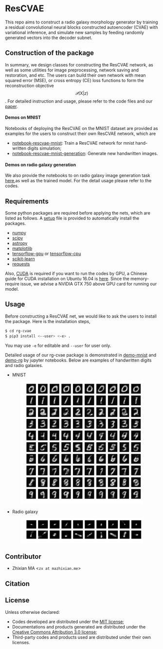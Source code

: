 # ResCVAE
This repo aims to construct a radio galaxy morphology generator by training a residual convolutional neural blocks constructed autoencoder (CVAE) with variational inference, and simulate new samples by feeding randomly generated vectors into the decoder subnet.

## Construction of the package
In summary, we design classes for constructing the ResCVAE network, as well as some utilities for image preprocessing, network saving and restoration, and etc. The users can build their own network with mean squared error (MSE), or cross entropy (CE) loss functions to form the reconstruction objective $$\mathcal{P}(\mathrm{X}|z)$$. For detailed instruction and usage, please refer to the code files and our [paper](https://github.com/myinxd/rescvae/document/paper-rescvae.pdf)<TODO>.

#### Demos on MNIST
Notebooks of deploying the ResCVAE on the MNIST dataset are provided as examples for the users to construct their own ResCVAE network, which are 
- [notebook-rescvae-mnist](https://github.com/myinxd/rescvae/blob/master/demo/demo-mnist/notebook-rescvae-mnist.ipynb): Train a ResCVAE network for mnist hand-written digits simulation;
- [notebook-rescvae-mnist-generation](https://github.com/myinxd/rescvae/blob/master/demo/demo-mnist/notebook-rescvae-mnist-generation.ipynb): Generate new handwritten images.

#### Demos on radio galaxy generation
We also provide the notebooks to on radio galaxy image generation task [here](https://github.com/myinxd/rescvae/blob/master/demo/demo-rg),as well as the trained model. For the detail usage please refer to the codes.

## Requirements
Some python packages are required before applying the nets, which are listed as follows. A [setup](https://github.com/myinxd/rescvae/blob/master/setup.py) file is provided to automatically install the packages.
- [numpy](http://www.numpy.org/)
- [scipy](https://www.scipy.org/)
- [astropy](https://www.astropy.org/)
- [matplotlib](http://www.matplotlib.org/)
- [tensorflow-gpu](http://www.tensorflow.org/) or [tensorflow-cpu](http://www.tensorflow.org)
- [scikit-learn](http://scikit-learn.org/)
- [requests](http://www.python-requests.org/en/master/)

Also, [CUDA](http://develop.nvidia.org/cuda) is required if you want to run the codes by GPU, a Chinese guide for CUDA installation on Ubuntu 16.04 is [here](http://www.mazhixian.me/2017/12/13/Install-tensorflow-with-gpu-library-CUDA-on-Ubuntu-16-04-x64/). Since the memory-require issue, we advise a NVIDIA GTX 750 above GPU card for running our model.

## Usage
Before constructing a ResCVAE net, we would like to ask the users to install the package. Here is the installation steps,
```sh
$ cd rg-cvae
$ pip3 install <--user> <-e> .
```
You may use `-e` for editable and `--user` for user only.

Detailed usage of our rg-cvae package is demonstrated in [demo-mnist](https://github.com/myinxd/rescvae/blob/master/demo/demo-mnist/) and [demo-rg](https://github.com/myinxd/rescvae/blob/master/demo/demo-rg/) by jupyter notebooks. Below are examples of handwritten digits and radio galaxies.

- MNIST
<center>
<img src="https://github.com/myinxd/rescvae/blob/master/demo/demo-mnist/mnist_generated.png?raw=true" height=400 width=400>
</center>

- Radio galaxy
<center>
<img src="https://github.com/myinxd/rescvae/blob/master/demo/demo-rg/rg-generated.png?raw=true" height=80 width=400>
</center>

## Contributor
- Zhixian MA <`zx at mazhixian.me`>

## Citation
<TODO>

## License
Unless otherwise declared:

- Codes developed are distributed under the [MIT license](https://opensource.org/licenses/mit-license.php);
- Documentations and products generated are distributed under the [Creative Commons Attribution 3.0 license](https://creativecommons.org/licenses/by/3.0/us/deed.en_US);
- Third-party codes and products used are distributed under their own licenses.
